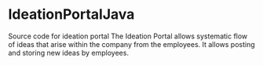 # IdeationPortalJava
Source code for ideation portal
The Ideation Portal allows systematic flow of ideas that arise within the company from the employees. It allows posting and storing
new ideas by employees. 
